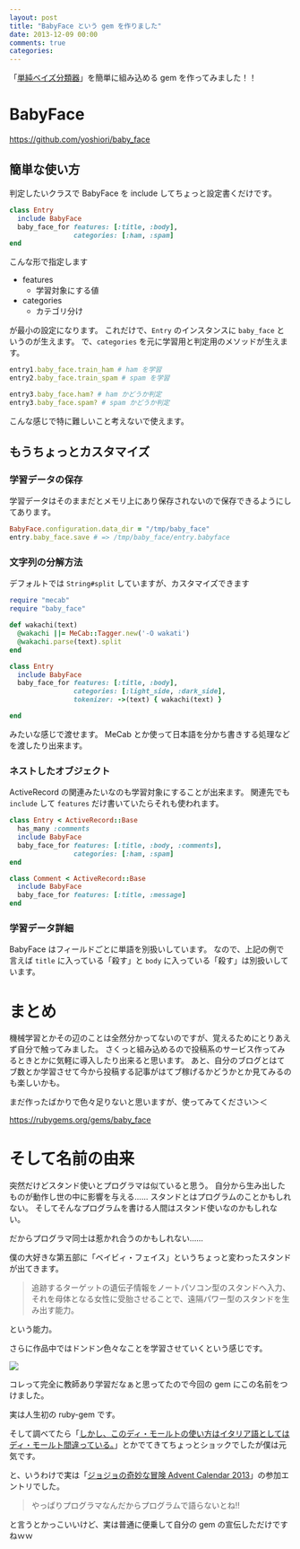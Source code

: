 ```yaml
---
layout: post
title: "BabyFace という gem を作りました"
date: 2013-12-09 00:00
comments: true
categories:
---
```


「[単純ベイズ分類器](http://ja.wikipedia.org/wiki/%E5%8D%98%E7%B4%94%E3%83%99%E3%82%A4%E3%82%BA%E5%88%86%E9%A1%9E%E5%99%A8)」を簡単に組み込める gem を作ってみました！！

# BabyFace

https://github.com/yoshiori/baby_face

## 簡単な使い方
判定したいクラスで BabyFace を include してちょっと設定書くだけです。

```ruby
class Entry
  include BabyFace
  baby_face_for features: [:title, :body],
                categories: [:ham, :spam]
end
```
こんな形で指定します

- features
  - 学習対象にする値
- categories
  - カテゴリ分け

が最小の設定になります。
これだけで、`Entry` のインスタンスに `baby_face` というのが生えます。
で、`categories` を元に学習用と判定用のメソッドが生えます。

```ruby
entry1.baby_face.train_ham # ham を学習
entry2.baby_face.train_spam # spam を学習

entry3.baby_face.ham? # ham かどうか判定
entry3.baby_face.spam? # spam かどうか判定
```
こんな感じで特に難しいこと考えないで使えます。

## もうちょっとカスタマイズ

### 学習データの保存
学習データはそのままだとメモリ上にあり保存されないので保存できるようにしてあります。

```ruby
BabyFace.configuration.data_dir = "/tmp/baby_face"
entry.baby_face.save # => /tmp/baby_face/entry.babyface
```

### 文字列の分解方法
デフォルトでは `String#split` していますが、カスタマイズできます

```ruby
require "mecab"
require "baby_face"

def wakachi(text)
  @wakachi ||= MeCab::Tagger.new('-O wakati')
  @wakachi.parse(text).split
end

class Entry
  include BabyFace
  baby_face_for features: [:title, :body],
                categories: [:light_side, :dark_side],
                tokenizer: ->(text) { wakachi(text) }

end
```
みたいな感じで渡せます。
MeCab とか使って日本語を分かち書きする処理などを渡したり出来ます。

### ネストしたオブジェクト
ActiveRecord の関連みたいなのも学習対象にすることが出来ます。
関連先でも `include` して `features` だけ書いていたらそれも使われます。

```ruby
class Entry < ActiveRecord::Base
  has_many :comments
  include BabyFace
  baby_face_for features: [:title, :body, :comments],
                categories: [:ham, :spam]
end

class Comment < ActiveRecord::Base
  include BabyFace
  baby_face_for features: [:title, :message]
end
```
### 学習データ詳細
BabyFace はフィールドごとに単語を別扱いしています。
なので、上記の例で言えば `title` に入っている「殺す」と `body` に入っている「殺す」は別扱いしています。


# まとめ
機械学習とかその辺のことは全然分かってないのですが、覚えるためにとりあえず自分で触ってみました。
さくっと組み込めるので投稿系のサービス作ってみるときとかに気軽に導入したり出来ると思います。
あと、自分のブログとはてブ数とか学習させて今から投稿する記事がはてブ稼げるかどうかとか見てみるのも楽しいかも。

まだ作ったばかりで色々足りないと思いますが、使ってみてください＞＜

https://rubygems.org/gems/baby_face


# そして名前の由来

突然だけどスタンド使いとプログラマは似ていると思う。
自分から生み出したものが動作し世の中に影響を与える……
スタンドとはプログラムのことかもしれない。
そしてそんなプログラムを書ける人間はスタンド使いなのかもしれない。

だからプログラマ同士は惹かれ合うのかもしれない……

僕の大好きな第五部に「ベイビィ・フェイス」というちょっと変わったスタンドが出てきます。

> 追跡するターゲットの遺伝子情報をノートパソコン型のスタンドへ入力、それを母体となる女性に受胎させることで、遠隔パワー型のスタンドを生み出す能力。

という能力。

さらに作品中ではドンドン色々なことを学習させていくという感じです。

![](https://github-camo.global.ssl.fastly.net/c2c5476da60f6af5321c1258c118c031c0b210a8/687474703a2f2f6661726d332e737461746963666c69636b722e636f6d2f323833352f31313137323639363539335f326539386439383164305f6f2e6a7067)

コレって完全に教師あり学習だなぁと思ってたので今回の gem にこの名前をつけました。

実は人生初の ruby-gem です。

そして調べてたら「[しかし、このディ・モールトの使い方はイタリア語としてはディ・モールト間違っている。](http://dic.nicovideo.jp/a/%E3%83%87%E3%82%A3%E3%83%BB%E3%83%A2%E3%83%BC%E3%83%AB%E3%83%88)」とかでてきてちょっとショックでしたが僕は元気です。

と、いうわけで実は「[ジョジョの奇妙な冒険 Advent Calendar 2013](http://www.adventar.org/calendars/122)」の参加エントリでした。
> やっぱりプログラマなんだからプログラムで語らないとね!!

と言うとかっこいいけど、実は普通に便乗して自分の gem の宣伝しただけですねｗｗ
